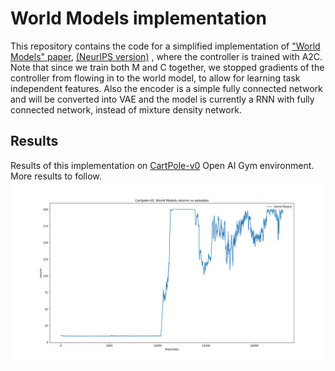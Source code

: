 # World Models implementation
This repository contains the code for a simplified implementation of ["World Models" paper](https://arxiv.org/abs/1803.10122), [(NeurIPS version)](https://arxiv.org/abs/1809.01999) , where the controller is trained with A2C. 
Note that since we train both M and C together, we stopped gradients of the controller from flowing in to the world model, to allow for learning  task independent features.
Also the encoder is a simple fully connected network and will be converted into VAE and the model is currently a RNN with fully connected network, instead of mixture density network.

## Results
Results of this implementation on [CartPole-v0](https://gym.openai.com/envs/CartPole-v0/) Open AI Gym environment. More results to follow.
![Architecture of Value Iteration Network](Experiments/World_models_V1_results.png)
